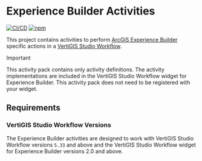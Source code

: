 # Experience Builder Activities

[![CI/CD](https://github.com/vertigis/workflow-activities-exb/workflows/CI/CD/badge.svg)](https://github.com/vertigis/workflow-activities-exb/actions)
[![npm](https://img.shields.io/npm/v/@vertigis/workflow-activities-exb)](https://www.npmjs.com/package/@vertigis/workflow-activities-exb)

This project contains activities to perform [ArcGIS Experience Builder](https://www.esri.com/en-us/arcgis/products/arcgis-experience-builder/overview) specific actions in a [VertiGIS Studio Workflow](https://www.vertigisstudio.com/products/vertigis-studio-workflow/).

> [!IMPORTANT]  
> This activity pack contains only activity definitions. The activity implementations are included in the VertiGIS Studio Workflow widget for Experience Builder. This activity pack does not need to be registered with your widget.

## Requirements

### VertiGIS Studio Workflow Versions

The Experience Builder activities are designed to work with VertiGIS Studio Workflow versions `5.33` and above and the VertiGIS Studio Workflow widget for Experience Builder versions 2.0 and above.
